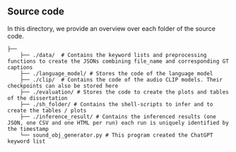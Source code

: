 ## Source code
In this directory, we provide an overview over each folder of the source code. 

    ├──
        ├── ./data/  # Contains the keyword lists and preprocessing functions to create the JSONs combining file_name and corresponding GT captions
        ├── ./language_model/ # Stores the code of the language model
        ├── ./clip/  # Contains the code of the audio CLIP models. Their checkpoints can also be stored here
        ├── ./evaluation/ # Stores the code to create the plots and tables of the dissertation
        ├── ./sh_folder/ # Contains the shell-scripts to infer and to create the tables / plots
        ├── ./inference_result/ # Contains the inferenced results (one JSON, one CSV and one HTML per run) each run is uniquely identified by the timestamp
        └── sound_obj_generator.py # This program created the ChatGPT keyword list
     

